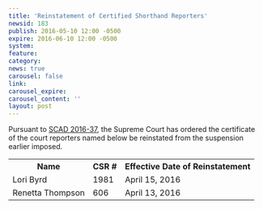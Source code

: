 ```yaml
---
title: 'Reinstatement of Certified Shorthand Reporters'
newsid: 183
publish: 2016-05-10 12:00 -0500
expire: 2016-06-10 12:00 -0500
system: 
feature: 
category: 
news: true
carousel: false
link: 
carousel_expire: 
carousel_content: ''
layout: post
---
```

<p>Pursuant to <a href="http://www.oscn.net/images/news/SCAD2016-0037.pdf" target="_blank">SCAD 2016-37</a>, the Supreme Court has ordered the certificate of the court reporters named below be reinstated from the suspension earlier imposed.</p>
<table>
<tbody><tr>
<th>Name</th>
<th>CSR #</th>
<th>Effective Date of Reinstatement</th>
</tr>
<tr>
<td>Lori Byrd</td>
<td>1981</td>
<td>April 15, 2016</td>
</tr>
<tr>
<td>Renetta Thompson</td>
<td>606</td>
<td>April 13, 2016</td>
</tr>

</tbody></table>